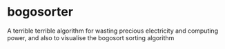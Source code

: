 # bogosorter
A terrible terrible algorithm for wasting precious electricity and computing power, and also to visualise the bogosort sorting algorithm
